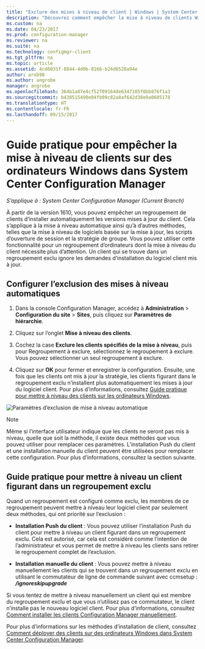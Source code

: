 ```yaml
---
title: "Exclure des mises à niveau de client | Windows | System Center Configuration Manager"
description: "Découvrez comment empêcher la mise à niveau de clients Windows dans System Center Configuration Manager."
ms.custom: na
ms.date: 04/23/2017
ms.prod: configuration-manager
ms.reviewer: na
ms.suite: na
ms.technology: configmgr-client
ms.tgt_pltfrm: na
ms.topic: article
ms.assetid: 4cd6031f-8844-4d0b-8166-b24d6528a94e
author: arob98
ms.author: angrobe
manager: angrobe
ms.openlocfilehash: 364b1a87e4cf52f09164de6347105f0bb876f1a3
ms.sourcegitcommit: b438515490e04fb09c82a8af642d38e9a0605178
ms.translationtype: HT
ms.contentlocale: fr-FR
ms.lasthandoff: 09/15/2017
---
```

# <a name="how-to-exclude-upgrading-clients-for-windows-computers-in-system-center-configuration-manager"></a>Guide pratique pour empêcher la mise à niveau de clients sur des ordinateurs Windows dans System Center Configuration Manager

*S’applique à : System Center Configuration Manager (Current Branch)*

À partir de la version 1610, vous pouvez empêcher un regroupement de clients d’installer automatiquement les versions mises à jour du client. Cela s’applique à la mise à niveau automatique ainsi qu’à d’autres méthodes, telles que la mise à niveau de logiciels basée sur la mise à jour, les scripts d’ouverture de session et la stratégie de groupe. Vous pouvez utiliser cette fonctionnalité pour un regroupement d’ordinateurs dont la mise à niveau du client nécessite plus d’attention. Un client qui se trouve dans un regroupement exclu ignore les demandes d’installation du logiciel client mis à jour.

## <a name="configure-exclusion-for-automatic-upgrades"></a>Configurer l’exclusion des mises à niveau automatiques

1. Dans la console Configuration Manager, accédez à **Administration** > **Configuration du site** > **Sites**, puis cliquez sur **Paramètres de hiérarchie**.

2. Cliquez sur l’onglet **Mise à niveau des clients**.

3. Cochez la case **Exclure les clients spécifiés de la mise à niveau**, puis pour Regroupement à exclure, sélectionnez le regroupement à exclure. Vous pouvez sélectionner un seul regroupement à exclure.

4.  Cliquez sur **OK** pour fermer et enregistrer la configuration. Ensuite, une fois que les clients ont mis à jour la stratégie, les clients figurant dans le regroupement exclu n’installent plus automatiquement les mises à jour du logiciel client. Pour plus d’informations, consultez [Guide pratique pour mettre à niveau des clients sur les ordinateurs Windows](upgrade-clients-for-windows-computers.md).

![Paramètres d’exclusion de mise à niveau automatique](media/automatic_upgrade_exclusion.png)



>[!NOTE]
>Même si l’interface utilisateur indique que les clients ne seront pas mis à niveau, quelle que soit la méthode, il existe deux méthodes que vous pouvez utiliser pour remplacer ces paramètres. L’installation Push du client et une installation manuelle du client peuvent être utilisées pour remplacer cette configuration. Pour plus d’informations, consultez la section suivante.

## <a name="how-to-upgrade-a-client-that-is-in-an-excluded-collection"></a>Guide pratique pour mettre à niveau un client figurant dans un regroupement exclu

Quand un regroupement est configuré comme exclu, les membres de ce regroupement peuvent mettre à niveau leur logiciel client par seulement deux méthodes, qui ont priorité sur l’exclusion :
 - **Installation Push du client** : Vous pouvez utiliser l’installation Push du client pour mettre à niveau un client figurant dans un regroupement exclu. Cela est autorisé, car cela est considéré comme l’intention de l’administrateur et vous permet de mettre à niveau les clients sans retirer le regroupement complet de l’exclusion.       

 - **Installation manuelle du client** : Vous pouvez mettre à niveau manuellement les clients qui se trouvent dans un regroupement exclu en utilisant le commutateur de ligne de commande suivant avec ccmsetup :  ***/ignoreskipupgrade***

  Si vous tentez de mettre à niveau manuellement un client qui est membre du regroupement exclu et que vous n’utilisez pas ce commutateur, le client n’installe pas le nouveau logiciel client. Pour plus d’informations, consultez [Comment installer les clients Configuration Manager manuellement](/sccm/core/clients/deploy/deploy-clients-to-windows-computers#BKMK_Manual).

Pour plus d’informations sur les méthodes d’installation de client, consultez [Comment déployer des clients sur des ordinateurs Windows dans System Center Configuration Manager](/sccm/core/clients/deploy/deploy-clients-to-windows-computers).
